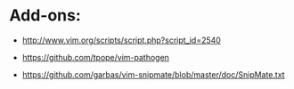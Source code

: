 # Add-ons:

- http://www.vim.org/scripts/script.php?script_id=2540

- https://github.com/tpope/vim-pathogen

-  https://github.com/garbas/vim-snipmate/blob/master/doc/SnipMate.txt
